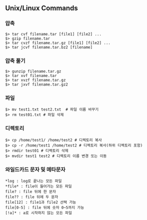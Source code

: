 ## Unix/Linux Commands
### 압축
```
$> tar cvf filename.tar [file1] [file2] ...
$> gzip filename.tar
$> tar cvzf filename.tar.gz [file1] [file2] ...
$> tar jcvf filename.tar.bz2 [filename]
```

### 압축 풀기
```
$> gunzip filename.tar.gz
$> tar xvf filename.tar
$> tar xvzf filename.tar.gz
$> tar jxvf filename.tar.gz2
```

### 파일
```
$> mv test1.txt test2.txt  # 파일 이름 바꾸기
$> rm test01.txt # 파일 삭제
```

### 디렉토리
```
$> cp /home/test1/ /home/test2 # 디렉토리 복사
$> cp -r /home/test1 /home/test2 # 디렉토리 복사(하위 디렉토리 포함)
$> rmdir test01 # 디렉토리 삭제
$> mvdir test1 test2 # 디렉토리 이름 변경 또는 이동
```

### 와일드카드 문자 및 메타문자
```
*log : log로 끝나는 모든 파일
*file* : file이 들어가는 모든 파일
file? : file 뒤에 한 문자
file?? : file 뒤에 두 문자
file[12] : file1과 file2 선택 가능
file[0-5] : file 뒤에 숫자 0~5까지 가능
[!a]* : a로 시작하지 않는 모든 파일
```
